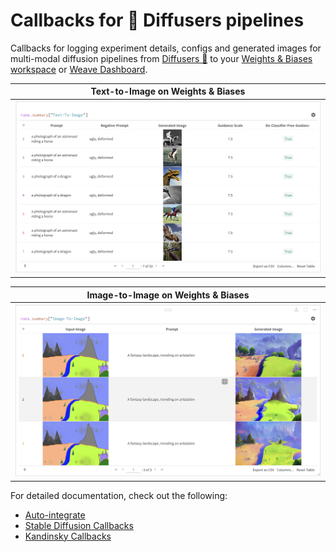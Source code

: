# Callbacks for 🧨 Diffusers pipelines

Callbacks for logging experiment details, configs and generated images for multi-modal diffusion pipelines from [Diffusers 🧨](https://huggingface.co/docs/diffusers) to your [Weights & Biases workspace](https://docs.wandb.ai/guides/app/pages/workspaces) or [Weave Dashboard](https://weave.wandb.ai/).

| Text-to-Image on Weights & Biases |
| -------- |
| ![](./assets/text_to_image.png) |

| Image-to-Image on Weights & Biases |
| -------- |
| ![](./assets/image_to_image.png) |

For detailed documentation, check out the following:

- [Auto-integrate](./auto_integrate.md)
- [Stable Diffusion Callbacks](./stable_diffusion.md)
- [Kandinsky Callbacks](./kandinsky.md)
